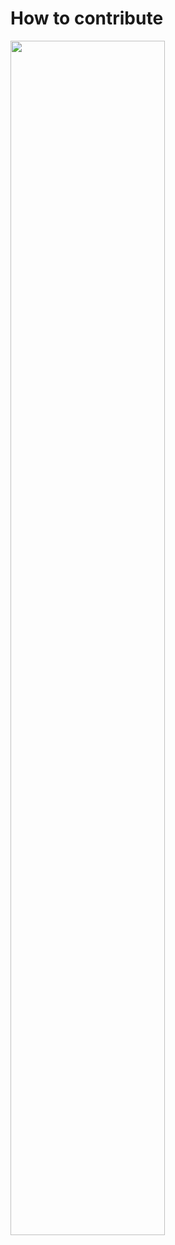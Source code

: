 # How to contribute

<img src="https://github.com/Chris0325/leetcode/blob/master/static/contribute.png" width = "70%" />
